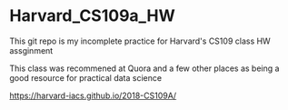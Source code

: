 # Harvard_CS109a_HW

This git repo is my incomplete practice for Harvard's CS109 class HW assginment

This class was recommened at Quora and a few other places as being a good resource for practical data science

https://harvard-iacs.github.io/2018-CS109A/

